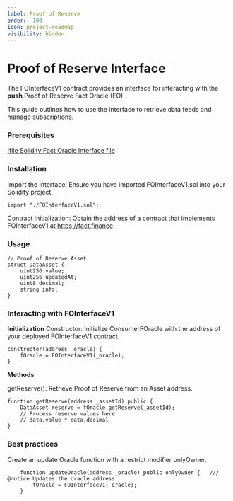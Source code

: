 ```yaml
---
label: Proof of Reserve
order: -100
icon: project-roadmap
visibility: hidden 
---
```


# Proof of Reserve Interface

The FOInterfaceV1 contract provides an interface for interacting with the **push** Proof of Reserve Fact Oracle (FO). 

This guide outlines how to use the interface to retrieve data feeds and manage subscriptions.

### Prerequisites
[!file Solidity Fact Oracle Interface file](/static/FOInterfaceV1.sol)


### Installation

Import the Interface: Ensure you have imported FOInterfaceV1.sol into your Solidity project.

```solidity
import "./FOInterfaceV1.sol";
```

Contract Initialization: Obtain the address of a contract that implements FOInterfaceV1 at https://fact.finance.

### Usage

```solidity
// Proof of Reserve Asset
struct DataAsset {
    uint256 value;
    uint256 updatedAt;
    uint8 decimal;
    string info;
}

```

### Interacting with FOInterfaceV1

**Initialization**
Constructor: Initialize ConsumerFOracle with the address of your deployed FOInterfaceV1 contract.

```solidity
constructor(address _oracle) {
    fOracle = FOInterfaceV1(_oracle);
}
```

**Methods**

getReserve(): Retrieve Proof of Reserve from an Asset address.

```solidity
function getReserve(address _assetId) public {
    DataAsset reserve = fOracle.getReserve(_assetId); 
    // Process reserve values here
    // data.value * data.decimal
}
```

### Best practices 
Create an update Oracle function with a restrict modifier onlyOwner.

```solidity
    function updateOracle(address _oracle) public onlyOwner {   /// @notice Updates the oracle address
        fOracle = FOInterfaceV1(_oracle);
    }
```
